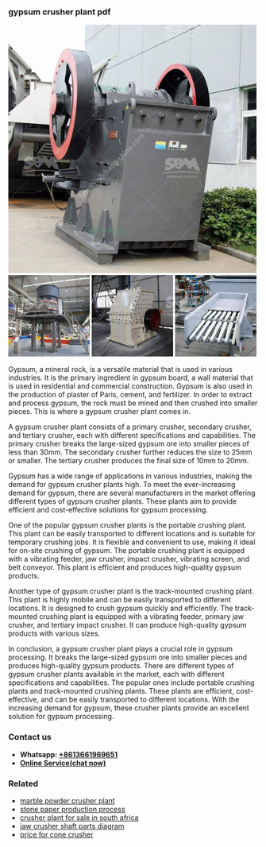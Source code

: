 <h3>gypsum crusher plant pdf</h3><img src='1708309554.jpg' alt=''><p>Gypsum, a mineral rock, is a versatile material that is used in various industries. It is the primary ingredient in gypsum board, a wall material that is used in residential and commercial construction. Gypsum is also used in the production of plaster of Paris, cement, and fertilizer. In order to extract and process gypsum, the rock must be mined and then crushed into smaller pieces. This is where a gypsum crusher plant comes in.</p><p>A gypsum crusher plant consists of a primary crusher, secondary crusher, and tertiary crusher, each with different specifications and capabilities. The primary crusher breaks the large-sized gypsum ore into smaller pieces of less than 30mm. The secondary crusher further reduces the size to 25mm or smaller. The tertiary crusher produces the final size of 10mm to 20mm.</p><p>Gypsum has a wide range of applications in various industries, making the demand for gypsum crusher plants high. To meet the ever-increasing demand for gypsum, there are several manufacturers in the market offering different types of gypsum crusher plants. These plants aim to provide efficient and cost-effective solutions for gypsum processing.</p><p>One of the popular gypsum crusher plants is the portable crushing plant. This plant can be easily transported to different locations and is suitable for temporary crushing jobs. It is flexible and convenient to use, making it ideal for on-site crushing of gypsum. The portable crushing plant is equipped with a vibrating feeder, jaw crusher, impact crusher, vibrating screen, and belt conveyor. This plant is efficient and produces high-quality gypsum products.</p><p>Another type of gypsum crusher plant is the track-mounted crushing plant. This plant is highly mobile and can be easily transported to different locations. It is designed to crush gypsum quickly and efficiently. The track-mounted crushing plant is equipped with a vibrating feeder, primary jaw crusher, and tertiary impact crusher. It can produce high-quality gypsum products with various sizes.</p><p>In conclusion, a gypsum crusher plant plays a crucial role in gypsum processing. It breaks the large-sized gypsum ore into smaller pieces and produces high-quality gypsum products. There are different types of gypsum crusher plants available in the market, each with different specifications and capabilities. The popular ones include portable crushing plants and track-mounted crushing plants. These plants are efficient, cost-effective, and can be easily transported to different locations. With the increasing demand for gypsum, these crusher plants provide an excellent solution for gypsum processing.</p><h3>Contact us</h3><ul><li><strong>Whatsapp:&nbsp;<a href="https://wa.me/8613661969651">+8613661969651</a></strong></li><li><a href="https://swt.shibang-china.com/?git&amp;zhl&amp;gypsum crusher plant pdf"><strong>Online Service(chat now)</strong></a></li></ul><h3>Related</h3><ul><li><a href='marble powder crusher plant.md'>marble powder crusher plant</a></li><li><a href='stone paper production process.md'>stone paper production process</a></li><li><a href='crusher plant for sale in south africa.md'>crusher plant for sale in south africa</a></li><li><a href='jaw crusher shaft parts diagram.md'>jaw crusher shaft parts diagram</a></li><li><a href='price for cone crusher.md'>price for cone crusher</a></li></ul>